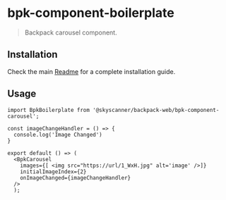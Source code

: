 # bpk-component-boilerplate

> Backpack carousel component.

## Installation

Check the main [Readme](https://github.com/skyscanner/backpack#usage) for a complete installation guide.

## Usage

```tsx
import BpkBoilerplate from '@skyscanner/backpack-web/bpk-component-carousel';

const imageChangeHandler = () => {
  console.log('Image Changed')
}

export default () => (
  <BpkCarousel
    images={[ <img src="https://url/1_WxH.jpg" alt='image' />]}
    initialImageIndex={2}
    onImageChanged={imageChangeHandler}
  />
  );
```
